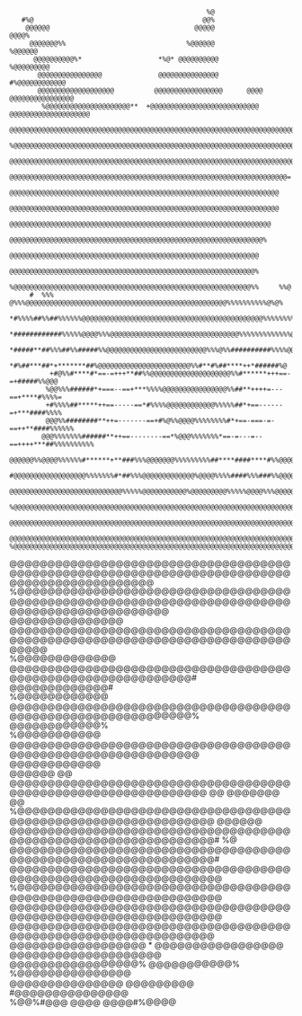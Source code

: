                                                                                                     
                                                                                                    
                                                     %@                                             
       #%@                                          @@%                                             
        @@@@@@                                    @@@@@                                 @@@@%       
         @@@@@@@%%                              %@@@@@@                             %@@@@@@         
          @@@@@@@@@@%*                   *%@* @@@@@@@@@@                        %@@@@@@@@@          
           @@@@@@@@@@@@@@@@              @@@@@@@@@@@@@@@                   #%@@@@@@@@@@@@           
           @@@@@@@@@@@@@@@@@@@          @@@@@@@@@@@@@@@@@      @@@@     @@@@@@@@@@@@@@@@            
            %@@@@@@@@@@@@@@@@@@@@@**  +@@@@@@@@@@@@@@@@@@@@@@@@@@@  @@@@@@@@@@@@@@@@@@@@            
             @@@@@@@@@@@@@@@@@@@@@@@@@@@@@@@@@@@@@@@@@@@@@@@@@@@@@@@@@@@@@@@@@@@@@@@@@@             
             %@@@@@@@@@@@@@@@@@@@@@@@@@@@@@@@@@@@@@@@@@@@@@@@@@@@@@@@@@@@@@@@@@@@@@@@%              
              @@@@@@@@@@@@@@@@@@@@@@@@@@@@@@@@@@@@@@@@@@@@@@@@@@@@@@@@@@@@@@@@@@@@@@@               
               @@@@@@@@@@@@@@@@@@@@@@@@@@@@@@@@@@@@@@@@@@@@@@@@@@@@@@@@@@@@@@@@@@@@@=               
                @@@@@@@@@@@@@@@@@@@@@@@@@@@@@@@@@@@@@@@@@@@@@@@@@@@@@@@@@@@@@@@@@@@                 
                @@@@@@@@@@@@@@@@@@@@@@@@@@@@@@@@@@@@@@@@@@@@@@@@@@@@@@@@@@@@@@@@@@@                 
                 @@@@@@@@@@@@@@@@@@@@@@@@@@@@@@@@@@@@@@@@@@@@@@@@@@@@@@@@@@@@@@@@@                  
                  @@@@@@@@@@@@@@@@@@@@@@@@@@@@@@@@@@@@@@@@@@@@@@@@@@@@@@@@@@@@@@@%                  
                   @@@@@@@@@@@@@@@@@@@@@@@@@@@@@@@@@@@@@@@@@@@@@@@@@@@@@@@@@@@@@@                   
                   @@@@@@@@@@@@@@@@@@@@@@@@@@@@@@@@@@@@@@@@@@@@@@@@@@@@@@@@@@@@@%                   
                   %@@@@@@@@@@@@@@@@@@@@@@@@@@@@@@@@@@@@@@@@@@@@@@@@@@@@@@@@@@@%%     %%@           
         #  %%%     @%%%@@@@@@@@@@@@@@@@@@@@@@@@@@@@@@@@@@@@@@@@@@@@@@@@@@%%%%%%%%%%@%@%            
          *#%%%%##%%##%%%%%%@@@@@@@@@@@@@@@@@@@@@@@@@@@@@@@@@@@@@@@@@@@@@%%%%%%%%%%@@@@             
            *############%%%%%@@@@%%%@@@@@@@@@@@@@@@@@@@@@@@@@@@@@@@@%%%%%%%%%%%%%@@@@              
              *#####**##%%%##%%#####%%@@@@@@@@@@@@@@@@@@@@@@@@@%%%@%%##########%%%%@@               
               *#%##***##*+*******##%@@@@@@@@@@@@@@@@@@@@@@@%%#**#%##****++*######%@                
              +#@%%#****#*==-=+++**##%%@@@@@@@@@@@@@@@@@@@@%%#******+++==-=+#####%%@@@              
             %@@%%%######*+===--==+***%%%%@@@@@@@@@@@@@@@@%%##**++++=---==+****#%%%%=               
             +#%%%%##*****++==-----==*#%%%%@@@@@@@@@@@@%%%%%##*+==------=+***####%%%%               
             @@@%%########**++=-------==+#%@%%@@@@%%%%%%%%#*+==-===-=-==++**####%%%%%%              
            @@@%%%%%%%######**++==--------==*%@@@%%%%%%%*==-=---=--==++++***##%%%%%%%%%%            
          @@@@@@%%@@@@%%%%%%#******+**###%%%@@@@@@@%%%%%%%%%##****####****#%%@@@@@@@@@@@@           
        #@@@@@@@@@@@@@@@@@@%%%%%%%#*##%%%@@@@@@@@@@@@@%@@@@%%%%####%%%###%%@@@@@@@@@@@@@@@@         
       @@@@@@@@@@@@@@@@@@@@@@@@@@@@%%%%%@@@@@@@@@@@%@@@@@@@@@%%%%%@@@@%%%@@@@@@@@@@@@@@@@@@@        
      %@@@@@@@@@@@@@@@@@@@@@@@@@@@@@@@@@@@@@@@@@@@@@@@@@@@@@@@@@@@@@@@@@@@@@@@@@@@@@@@@@@@@@@       
      @@@@@@@@@@@@@@@@@@@@@@@@@@@@@@@@@@@@@@@@@@@@@@@@@@@@@@@@@@@@@@@@@@@@@@@@@@@@@@@@@@@@@@@@      
     @@@@@@@@@@@@@@@@@@@@@@@@@@@@@@@@@@@@@@@@@@@@@@@@@@@@@@@@@@@@@@@@@@@@@@@@@@@@@@@@@@@@@@@@@      
    %@@@@@@@@@@@@@@@@@@@@@@@@@@@@@@@@@@@@@@@@@@@@@@@@@@@@@@@@@@@@@@@@@@@@@@@@@@@@@@@@@@@@@@@@@@     
   @@@@@@@@@@@@@@@@@@@@@@@@@@@@@@@@@@@@@@@@@@@@@@@@@@@@@@@@@@@@@@@@@@@@@@@@@@@@@@@@@@@@@@@@@@@@@    
  %@@@@@@@@@@@@@@@@@@@@@@@@@@@@@@@@@@@@@@@@@@@@@@@@@@@@@@@@@@@@@@@@@@@@@@@@@@@@@@@@@@@@@@@@@@@@@@   
  @@@@@@@@@@@@@@@  @@@@@@@@@@@@@@@@@@@@@@@@@@@@@@@@@@@@@@@@@@@@@@@@@@@@@@@@@@@@@@@@@@@@@@@@@@@@@@@  
 %@@@@@@@@@@@@@     @@@@@@@@@@@@@@@@@@@@@@@@@@@@@@@@@@@@@@@@@@@@@@@@@@@@@@@@@@@@@#  @@@@@@@@@@@@@#  
 %@@@@@@@@@@@@     @@@@@@@@@@@@@@@@@@@@@@@@@@@@@@@@@@@@@@@@@@@@@@@@@@@@@@@@@@@@@%    @@@@@@@@@@@@%  
 %@@@@@@@@@@@      @@@@@@@@@@@@@@@@@@@@@@@@@@@@@@@@@@@@@@@@@@@@@@@@@@@@@@@@@@@@@@     @@@@@@@@@@@@  
  @@@@@@  @@      @@@@@@@@@@@@@@@@@@@@@@@@@@@@@@@@@@@@@@@@@@@@@@@@@@@@@@@@@@@@@@@      @@ @@@@@@@   
      @@          %@@@@@@@@@@@@@@@@@@@@@@@@@@@@@@@@@@@@@@@@@@@@@@@@@@@@@@@@@@@@@@@        @@@@@@    
                  @@@@@@@@@@@@@@@@@@@@@@@@@@@@@@@@@@@@@@@@@@@@@@@@@@@@@@@@@@@@@@@@#       %@        
                  @@@@@@@@@@@@@@@@@@@@@@@@@@@@@@@@@@@@@@@@@@@@@@@@@@@@@@@@@@@@@@@@#                 
                  @@@@@@@@@@@@@@@@@@@@@@@@@@@@@@@@@@@@@@@@@@@@@@@@@@@@@@@@@@@@@@@@@                 
                  %@@@@@@@@@@@@@@@@@@@@@@@@@@@@@@@@@@@@@@@@@@@@@@@@@@@@@@@@@@@@@@@@                 
                  @@@@@@@@@@@@@@@@@@@@@@@@@@@@@@@@@@@@@@@@@@@@@@@@@@@@@@@@@@@@@@@@@                 
                   @@@@@@@@@@@@@@@@@@@@@@@@@@@@@@@@@@@@@@@@@@@@@@@@@@@@@@@@@@@@@@@@                 
                    @@@@@@@@@@@@@@@@@@   * @@@@@@@@@@@@@@@@@    @@@@@@@@@@@@@@@@@@@@                
                   @@@@@@@@@@@@@@@@@%          @@@@@@@@@@@%         %@@@@@@@@@@@@@@@                
                  @@@@@@@@@@@@@@@                 @@@@@@@@@          #@@@@@@@@@@@@@@@               
                      %@@%#@@@                        @@@@            @@@@#%@@@@                    
                                                                                                    
                                                                                                    
                                                                                                    
